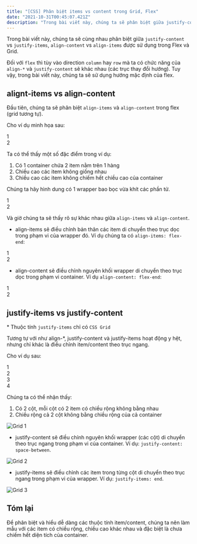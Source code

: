 ```yaml
---
title: "[CSS] Phân biệt items vs content trong Grid, Flex"
date: "2021-10-31T00:45:07.421Z"
description: "Trong bài viết này, chúng ta sẽ phân biệt giữa justify-content vs justify-items, align-content vs align-items được sử dụng trong Flex và Grid"
---
```


Trong bài viết này, chúng ta sẽ cùng nhau phân biệt giữa `justify-content` vs `justify-items`, `align-content` vs `align-items` được sử dụng trong Flex và Grid.

Đối với `flex` thì tùy vào direction `column` hay `row` mà ta có chức năng của `align-*` và `justify-content` sẽ khác nhau (các trục thay đổi hướng). Tuy vậy, trong bài viết này, chúng ta sẽ sử dụng hướng mặc định của flex.

## alignt-items vs align-content

Đầu tiên, chúng ta sẽ phân biệt `align-items` và `align-content` trong flex (grid tương tự).

<!-- Tóm tắt là như thế này: Giả sử chúng ta có rất nhiều item nằm trên cùng 1 hàng với các chiều cao khác nhau. `align-items` sẽ có nhiệm vụ chỉnh các item đó chạy trên trục dọc của từng item. `align-content` sẽ có nhiệm vụ chỉnh nguyên khu vực bọc của các item đó. -->

Cho ví dụ minh họa sau:

<!-- ```css
.container {
  display: flex;
  flex-wrap: wrap;
  height: 300px;
  padding: 10px;
}

.container .item {
  width: calc(100% / 3);
  height: 64px;
  margin: 10px;
}

.container .item:nth-child(2) {
  height: 96px;
}

.container .item:nth-child(4) {
  height: 128px;
}
``` -->

<div class="rounded-lg overflow-hidden bg-gradient-to-r from-blue-50 to-blue-100 p-6 mb-10">
  <div class="flex justify-start flex-wrap h-[300px] border-blue-500 border-2 border-solid ">
    <div class="m-4 w-1/3 h-16 text-white text-2xl font-extrabold rounded-md flex items-center justify-center bg-blue-500">1</div>
    <div class="m-4 w-1/3 h-24 text-white text-2xl font-extrabold rounded-md flex items-center justify-center bg-blue-500">2</div>
  </div>
</div>

Ta có thể thấy một số đặc điểm trong ví dụ:

1. Có 1 container chứa 2 item nằm trên 1 hàng
2. Chiều cao các item không giống nhau
3. Chiều cao các item không chiếm hết chiều cao của container

Chúng ta hãy hình dung có 1 wrapper bao bọc vừa khít các phần tử.

<div class="rounded-lg overflow-hidden bg-gradient-to-r from-blue-50 to-blue-100 p-6 mb-10">
  <div class="flex justify-start flex-wrap h-[300px] border-blue-500 border-2 border-solid ">
    <div class="flex self-start border-purple-500 w-full border-4 border-dashed">
      <div class="mx-4 w-1/3 h-16 text-white text-2xl font-extrabold rounded-md flex items-center justify-center bg-blue-500">1</div>
      <div class="mx-4 w-1/3 h-24 text-white text-2xl font-extrabold rounded-md flex items-center justify-center bg-blue-500">2</div>
    </div>
  </div>
</div>

Và giờ chúng ta sẽ thấy rõ sự khác nhau giữa `align-items` và `align-content`.

- align-items sẽ điều chỉnh bản thân các item di chuyển theo trục dọc trong phạm vi của wrapper đó. Ví dụ chúng ta có `align-items: flex-end`:

<div class="rounded-lg overflow-hidden bg-gradient-to-r from-blue-50 to-blue-100 p-6 mb-10">
  <div class="flex justify-start flex-wrap h-[300px] border-blue-500 border-2 border-solid ">
    <div class="flex self-start border-purple-500 w-full border-4 border-dashed items-end">
      <div class="mx-4 w-1/3 h-16 text-white text-2xl font-extrabold rounded-md flex items-center justify-center bg-blue-500">1</div>
      <div class="mx-4 w-1/3 h-24 text-white text-2xl font-extrabold rounded-md flex items-center justify-center bg-blue-500">2</div>
    </div>
  </div>
</div>

- align-content sẽ điều chỉnh nguyên khối wrapper di chuyển theo trục dọc trong phạm vi container. Ví dụ `align-content: flex-end`:

<div class="rounded-lg overflow-hidden bg-gradient-to-r from-blue-50 to-blue-100 p-6 mb-10">
  <div class="flex justify-start flex-wrap h-[300px] border-blue-500 border-2 border-solid content-end">
    <div class="flex self-start border-purple-500 w-full border-4 border-dashed">
      <div class="mx-4 w-1/3 h-16 text-white text-2xl font-extrabold rounded-md flex items-center justify-center bg-blue-500">1</div>
      <div class="mx-4 w-1/3 h-24 text-white text-2xl font-extrabold rounded-md flex items-center justify-center bg-blue-500">2</div>
    </div>
  </div>
</div>

## justify-items vs justify-content

\* Thuộc tính `justify-items` chỉ có `CSS Grid`

Tương tự với như align-\*, justify-content và justify-items hoạt động y hệt, nhưng chỉ khác là điều chỉnh item/content theo trục ngang.

Cho ví dụ sau:

<div class="rounded-lg overflow-hidden bg-gradient-to-r from-blue-50 to-blue-100 p-6 mb-10">
  <div class="h-[300px] grid grid-rows-2" style="grid-template-columns: repeat(2, max-content)">
    <div class="w-[40px] h-16 text-white text-2xl font-extrabold rounded-md flex items-center justify-center bg-yellow-500">1</div>
    <div class="w-[50px] h-24 text-white text-2xl font-extrabold rounded-md flex items-center justify-center bg-blue-500">2</div>
    <div class="w-[70px] h-24 text-white text-2xl font-extrabold rounded-md flex items-center justify-center bg-yellow-500">3</div>
    <div class="w-[80px] h-24 text-white text-2xl font-extrabold rounded-md flex items-center justify-center bg-blue-500">4</div>
  </div>
</div>

Chúng ta có thể nhận thấy:

1. Có 2 cột, mỗi cột có 2 item có chiều rộng không bằng nhau
2. Chiều rộng cả 2 cột không bằng chiều rộng của cả container

![Grid 1](./grid-1.png)

- justify-content sẽ điều chỉnh nguyên khối wrapper (các cột) di chuyển theo trục ngang trong phạm vi của container. Ví dụ: `justify-content: space-between`.

![Grid 2](./grid-2.png)

- justify-items sẽ điều chỉnh các item trong từng cột di chuyển theo trục ngang trong phạm vi của wrapper. Ví dụ: `justify-items: end`.

![Grid 3](./grid-3.png)

## Tóm lại

Để phân biệt và hiểu dễ dàng các thuộc tính item/content, chúng ta nên làm mẫu với các item có chiều rộng, chiều cao khác nhau và đặc biệt là chưa chiếm hết diện tích của container.
